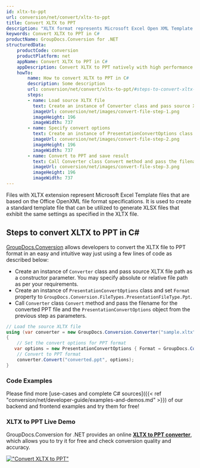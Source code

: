 ```yaml
---
id: xltx-to-ppt
url: conversion/net/convert/xltx-to-ppt
title: Convert XLTX to PPT
description: "XLTX format represents Microsoft Excel Open XML Template with .xltx extension. Learn how to convert XLTX to PPT file programmatically in C# language using GroupDocs.Conversion for .NET library."
keywords: Convert XLTX to PPT in C#
productName: GroupDocs.Conversion for .NET
structuredData:
    productCode: conversion
    productPlatform: net
    appName: Convert XLTX to PPT in C#
    appDescription: Convert XLTX to PPT natively with high performance using C# language and server side GroupDocs.Conversion for .NET APIs, without the use of any software like Microsoft or Open Office.
    howTo:
        name: How to convert XLTX to PPT in C# 
        description: Some description
        url: conversion/net/convert/xltx-to-ppt/#steps-to-convert-xltx-to-ppt-in-c
        steps:
        - name: Load source XLTX file 
          text: Create an instance of Converter class and pass source XLTX file path as a constructor parameter. You may specify absolute or relative file path as per your requirements. 
          imageUrl: conversion/net/images/convert-file-step-1.png
          imageHeight: 196
          imageWidth: 737
        - name: Specify convert options 
          text: Create an instance of PresentationConvertOptions class.
          imageUrl: conversion/net/images/convert-file-step-2.png
          imageHeight: 196
          imageWidth: 737
        - name: Convert to PPT and save result 
          text: Call Converter class Convert method and pass the filename for the converted HTML file and the PresentationConvertOptions object from the previous step as parameters.
          imageUrl: conversion/net/images/convert-file-step-3.png
          imageHeight: 196
          imageWidth: 737
---
```


Files with XLTX extension represent Microsoft Excel Template files that are based on the Office OpenXML file format specifications. It is used to create a standard template file that can be utilized to generate XLSX files that exhibit the same settings as specified in the XLTX file.

## Steps to convert XLTX to PPT in C#

[GroupDocs.Conversion](https://products.groupdocs.com/conversion/net) allows developers to convert the XLTX file to PPT format in an easy and intuitive way just using a few lines of code as described below:

* Create an instance of `Converter` class and pass source XLTX file path as a constructor parameter. You may specify absolute or relative file path as per your requirements. 
* Create an instance of `PresentationConvertOptions` class and set `Format` property to `GroupDocs.Conversion.FileTypes.PresentationFileType.Ppt`.
* Call `Converter` class `Convert` method and pass the filename for the converted PPT file and the `PresentationConvertOptions` object from the previous step as parameters.

```csharp
// Load the source XLTX file
using (var converter = new GroupDocs.Conversion.Converter("sample.xltx"))
{
    // Set the convert options for PPT format
   var options = new PresentationConvertOptions { Format = GroupDocs.Conversion.FileTypes.PresentationFileType.Ppt };
    // Convert to PPT format
    converter.Convert("converted.ppt", options);
}
```

### Code Examples

Please find more [use-cases and complete C# sources]({{< ref "conversion/net/developer-guide/examples-and-demos.md" >}}) of our backend and frontend examples and try them for free!

### XLTX to PPT Live Demo

GroupDocs.Conversion for .NET provides an online [**XLTX to PPT converter**](https://products.groupdocs.app/conversion/xltx-to-ppt), which allows you to try it for free and check conversion quality and accuracy.

[!["Convert XLTX to PPT"](conversion/net/images/convert-to-ppt/convert-xltx-to-ppt.png)](https://products.groupdocs.app/conversion/xltx-to-ppt)